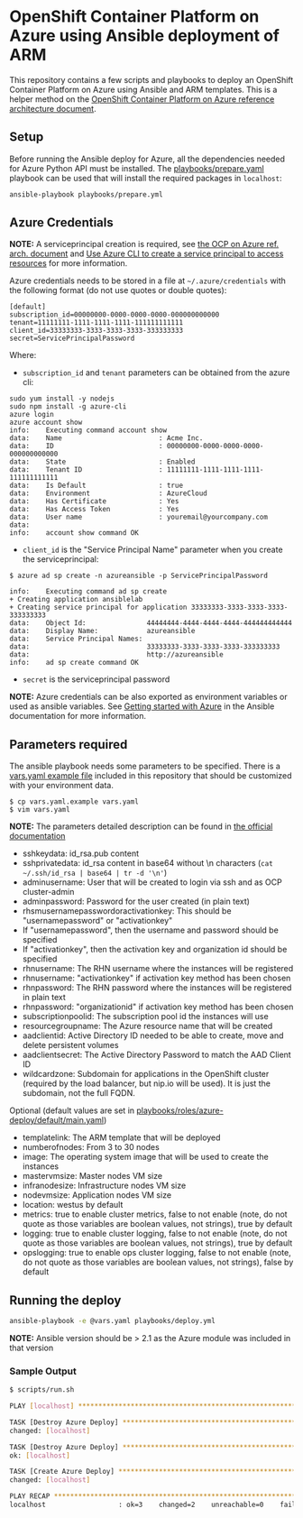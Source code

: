 # OpenShift Container Platform on Azure using Ansible deployment of ARM

This repository contains a few scripts and playbooks to deploy an OpenShift Container Platform on Azure using Ansible and ARM templates. This is a helper method on the [OpenShift Container Platform on Azure reference architecture document](https://access.redhat.com/documentation/en-us/reference_architectures/2017/html-single/deploying_red_hat_openshift_container_platform_3_on_microsoft_azure/).

## Setup
Before running the Ansible deploy for Azure, all the dependencies needed for Azure Python API must be installed. The [playbooks/prepare.yaml](playbooks/prepare.yaml) playbook can be used that will install the required packages in `localhost`:

```bash
ansible-playbook playbooks/prepare.yml
```

## Azure Credentials

**NOTE:** A serviceprincipal creation is required, see [the OCP on Azure ref. arch. document](https://access.redhat.com/documentation/en-us/reference_architectures/2017/html-single/deploying_red_hat_openshift_container_platform_3_on_microsoft_azure/#azure_active_directory_credentials) and [Use Azure CLI to create a service principal to access resources](https://docs.microsoft.com/en-us/azure/azure-resource-manager/resource-group-authenticate-service-principal-cli) for more information.

Azure credentials needs to be stored in a file at `~/.azure/credentials` with the following format (do not use quotes or double quotes):

```
[default]
subscription_id=00000000-0000-0000-0000-000000000000
tenant=11111111-1111-1111-1111-111111111111
client_id=33333333-3333-3333-3333-333333333
secret=ServicePrincipalPassword
```

Where:

* `subscription_id` and `tenant` parameters can be obtained from the azure cli:

```
sudo yum install -y nodejs
sudo npm install -g azure-cli
azure login
azure account show
info:    Executing command account show
data:    Name                        : Acme Inc.
data:    ID                          : 00000000-0000-0000-0000-000000000000
data:    State                       : Enabled
data:    Tenant ID                   : 11111111-1111-1111-1111-111111111111
data:    Is Default                  : true
data:    Environment                 : AzureCloud
data:    Has Certificate             : Yes
data:    Has Access Token            : Yes
data:    User name                   : youremail@yourcompany.com
data:     
info:    account show command OK
```

* `client_id` is the "Service Principal Name" parameter when you create the serviceprincipal:

```
$ azure ad sp create -n azureansible -p ServicePrincipalPassword

info:    Executing command ad sp create
+ Creating application ansiblelab
+ Creating service principal for application 33333333-3333-3333-3333-333333333
data:    Object Id:               44444444-4444-4444-4444-444444444444
data:    Display Name:            azureansible
data:    Service Principal Names:
data:                             33333333-3333-3333-3333-333333333
data:                             http://azureansible
info:    ad sp create command OK
```

* `secret` is the serviceprincipal password

**NOTE:** Azure credentials can be also exported as environment variables or used as ansible variables. See [Getting started with Azure](https://docs.ansible.com/ansible/guide_azure.html) in the Ansible documentation for more information.

## Parameters required
The ansible playbook needs some parameters to be specified. There is a [vars.yaml example file](vars.yaml.example) included in this repository that should be customized with your environment data.

```
$ cp vars.yaml.example vars.yaml
$ vim vars.yaml
```

**NOTE:** The parameters detailed description can be found in [the official documentation](https://access.redhat.com/documentation/en-us/reference_architectures/2017/html-single/deploying_red_hat_openshift_container_platform_3_on_microsoft_azure/#provision_the_emphasis_role_strong_openshift_container_platform_emphasis_environment)

* sshkeydata: id_rsa.pub content
* sshprivatedata: id_rsa content in base64 without \n characters (`cat ~/.ssh/id_rsa | base64 | tr -d '\n'`)
* adminusername: User that will be created to login via ssh and as OCP cluster-admin
* adminpassword: Password for the user created (in plain text)
* rhsmusernamepasswordoractivationkey: This should be "usernamepassword" or "activationkey"
 * If "usernamepassword", then the username and password should be specified
 * If "activationkey", then the activation key and organization id should be specified
* rhnusername: The RHN username where the instances will be registered
 * rhnusername: "activationkey" if activation key method has been chosen
* rhnpassword: The RHN password where the instances will be registered in plain text
 * rhnpassword: "organizationid" if activation key method has been chosen
* subscriptionpoolid: The subscription pool id the instances will use
* resourcegroupname: The Azure resource name that will be created
* aadclientid: Active Directory ID needed to be able to create, move and delete persistent volumes
* aadclientsecret: The Active Directory Password to match the AAD Client ID
* wildcardzone: Subdomain for applications in the OpenShift cluster (required by the load balancer, but nip.io will be used). It is just the subdomain, not the full FQDN.

Optional (default values are set in [playbooks/roles/azure-deploy/default/main.yaml](playbooks/roles/azure-deploy/default/main.yaml))
* templatelink: The ARM template that will be deployed
* numberofnodes: From 3 to 30 nodes
* image: The operating system image that will be used to create the instances
* mastervmsize: Master nodes VM size
* infranodesize: Infrastructure nodes VM size
* nodevmsize: Application nodes VM size
* location: westus by default
* metrics: true to enable cluster metrics, false to not enable (note, do not quote as those variables are boolean values, not strings), true by default
* logging: true to enable cluster logging, false to not enable (note, do not quote as those variables are boolean values, not strings), true by default
* opslogging: true to enable ops cluster logging, false to not enable (note, do not quote as those variables are boolean values, not strings), false by default

## Running the deploy

```bash
ansible-playbook -e @vars.yaml playbooks/deploy.yml
```

**NOTE:** Ansible version should be > 2.1 as the Azure module was included in that version

### Sample Output

```bash
$ scripts/run.sh  

PLAY [localhost] ****************************************************************************************************************************************

TASK [Destroy Azure Deploy] *****************************************************************************************************************************
changed: [localhost]

TASK [Destroy Azure Deploy] *****************************************************************************************************************************
ok: [localhost]

TASK [Create Azure Deploy] ******************************************************************************************************************************
changed: [localhost]

PLAY RECAP **********************************************************************************************************************************************
localhost                  : ok=3    changed=2    unreachable=0    failed=0    
```
